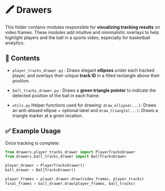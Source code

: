 # 🖍️ Drawers

This folder contains modules responsible for **visualizing tracking results** on video frames. These modules add intuitive and minimalistic overlays to help highlight players and the ball in a sports video, especially for basketball analytics.

## 📁 Contents

- `player_tracks_drawer.py` : Draws elegant **ellipses** under each tracked player, and overlays their unique **track ID** in a filled rectangle above their position.  
- `ball_tracks_drawer.py` : Draws a **green triangle pointer** to indicate the detected position of the ball in each frame.

- `utils.py`
Helper functions used for drawing: `draw_ellipse(...)`: Draws an anti-aliased ellipse + optional label and  `draw_triangle(...)`: Draws a triangle marker at a given location.


## ✅ Example Usage

Once tracking is complete:

```python
from drawers.player_tracks_drawer import PlayerTracksDrawer
from drawers.ball_tracks_drawer import BallTracksDrawer

player_drawer = PlayerTracksDrawer()
ball_drawer = BallTracksDrawer()

player_frames = player_drawer.draw(video_frames, player_tracks)
final_frames = ball_drawer.draw(player_frames, ball_tracks)
